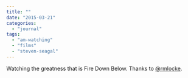 ```yaml
---
title: ""
date: "2015-03-21"
categories: 
  - "journal"
tags: 
  - "am-watching"
  - "films"
  - "steven-seagal"
---
```


Watching the greatness that is Fire Down Below. Thanks to [@rmlocke](https://twitter.com/rmlocke).
